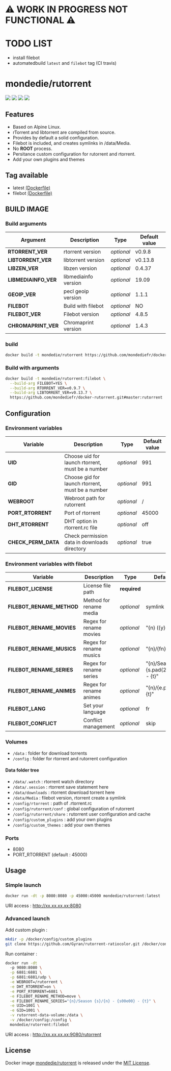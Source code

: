 # :warning: WORK IN PROGRESS NOT FUNCTIONAL :warning:

# TODO LIST

 - install filebot
 - automatedbuild `latest` and `filebot` tag (CI travis)

# mondedie/rutorrent

[![](https://img.shields.io/docker/cloud/build/mondedie/rutorrent)](https://hub.docker.com/r/mondedie/rutorrent/builds)
[![](https://img.shields.io/docker/cloud/automated/mondedie/rutorrent)](https://hub.docker.com/r/mondedie/rutorrent/builds)
[![](https://img.shields.io/docker/pulls/mondedie/rutorrent)](https://hub.docker.com/r/mondedie/rutorrent)
[![](https://img.shields.io/docker/stars/mondedie/rutorrent)](https://hub.docker.com/r/mondedie/rutorrent)

## Features

 - Based on Alpine Linux.
 - rTorrent and libtorrent are compiled from source.
 - Provides by default a solid configuration.
 - Filebot is included, and creates symlinks in /data/Media.
 - No **ROOT** process.
 - Persitance custom configuration for rutorrent and rtorrent.
 - Add your own plugins and themes

## Tag available

 - latest [(Dockerfile)](https://github.com/mondediefr/docker-rutorrent/blob/master/Dockerfile)
 - filebot [(Dockerfile)](https://github.com/mondediefr/docker-rutorrent/blob/master/Dockerfile)

## BUILD IMAGE

### Build arguments

| Argument | Description | Type | Default value |
| -------- | ----------- | ---- | ------------- |
| **RTORRENT_VER** | rtorrent version | *optional* | v0.9.8
| **LIBTORRENT_VER** | libtorrent version | *optional* | v0.13.8
| **LIBZEN_VER** | libzen version | *optional* | 0.4.37
| **LIBMEDIAINFO_VER** | libmediainfo version | *optional* | 19.09
| **GEOIP_VER** | pecl geoip version | *optional* | 1.1.1
| **FILEBOT** | Build with filebot | *optional* | NO
| **FILEBOT_VER** | Filebot version | *optional* | 4.8.5
| **CHROMAPRINT_VER** | Chromaprint version | *optional* | 1.4.3

### build

```sh
docker build -t mondedie/rutorrent https://github.com/mondediefr/docker-rutorrent.git#master:rutorrent
```

### Build with arguments

```sh
docker build -t mondedie/rutorrent:filebot \
  --build-arg FILEBOT=YES \
  --build-arg RTORRENT_VER=v0.9.7 \
  --build-arg LIBTORRENT_VER=v0.13.7 \
  https://github.com/mondediefr/docker-rutorrent.git#master:rutorrent
```

## Configuration

### Environment variables

| Variable | Description | Type | Default value |
| -------- | ----------- | ---- | ------------- |
| **UID** | Choose uid for launch rtorrent, must be a number | *optional* | 991
| **GID** | Choose gid for launch rtorrent, must be a number | *optional* | 991
| **WEBROOT** | Webroot path for rutorrent | *optional* | /
| **PORT_RTORRENT** | Port of rtorrent | *optional* | 45000
| **DHT_RTORRENT** | DHT option in rtorrent.rc file | *optional* | off
| **CHECK_PERM_DATA** | Check permission data in downloads directory | *optional* | true

### Environment variables with filebot

| Variable | Description | Type | Default value |
| -------- | ----------- | ---- | ------------- |
| **FILEBOT_LICENSE** | License file path | **required** | 
| **FILEBOT_RENAME_METHOD** | Method for rename media | *optional* | symlink
| **FILEBOT_RENAME_MOVIES** | Regex for rename movies | *optional* | "{n} ({y})"
| **FILEBOT_RENAME_MUSICS** | Regex for rename musics | *optional* | "{n}/{fn}"
| **FILEBOT_RENAME_SERIES** | Regex for rename series | *optional* | "{n}/Season {s.pad(2)}/{s00e00} - {t}"
| **FILEBOT_RENAME_ANIMES** | Regex for rename animes | *optional* | "{n}/{e.pad(3)} - {t}"
| **FILEBOT_LANG** | Set your language | *optional* | fr
| **FILEBOT_CONFLICT** | Conflict management | *optional* | skip

### Volumes

 - `/data` : folder for download torrents
 - `/config` : folder for rtorrent and rutorrent configuration

#### Data folder tree

 - `/data/.watch` : rtorrent watch directory
 - `/data/.session` : rtorrent save statement here
 - `/data/downloads` : rtorrent download torrent here
 - `/data/Media` : filebot version, rtorrent create a symlink
 - `/config/rtorrent` : path of .rtorrent.rc
 - `/config/rutorrent/conf` : global configuration of rutorrent
 - `/config/rutorrent/share` : rutorrent user configuration and cache
 - `/config/custom_plugins` : add your own plugins
 - `/config/custom_themes` : add your own themes

### Ports

 - 8080
 - PORT_RTORRENT (default : 45000)

## Usage

### Simple launch

```sh
docker run -dt -p 8080:8080 -p 45000:45000 mondedie/rutorrent:latest
```

URI access : http://xx.xx.xx.xx:8080

### Advanced launch

Add custom plugin :

```sh
mkdir -p /docker/config/custom_plugins
git clone https://github.com/Gyran/rutorrent-ratiocolor.git /docker/config/custom_plugins/ratiocolor
```

Run container :

```sh
docker run -dt
  -p 9080:8080 \
  -p 6881:6881 \
  -p 6881:6881/udp \
  -e WEBROOT=/rutorrent \
  -e DHT_RTORRENT=on \
  -e PORT_RTORRENT=6881 \
  -e FILEBOT_RENAME_METHOD=move \
  -e FILEBOT_RENAME_SERIES="{n}/Season {s}/{n} - {s00e00} - {t}" \
  -e UID=1001 \
  -e GID=1001 \
  -v rutorrent-data-volume:/data \
  -v /docker/config:/config \
  mondedie/rutorrent:filebot
```

URI access : http://xx.xx.xx.xx:9080/rutorrent

## License

Docker image [mondedie/rutorrent](https://hub.docker.com/r/mondedie/rutorrent) is released under the [MIT License](https://github.com/mondediefr/docker-rutorrent/blob/master/LICENSE).
